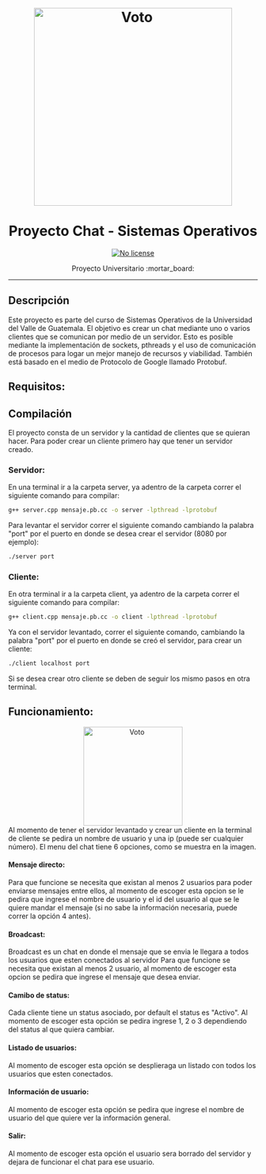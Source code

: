 <h1 align="center">
<br>
  <img src="https://cdn2.myket.ir/image/myket/icon/bd83259a-d072-4e38-b7cf-755950f7f97b_.png" alt="Voto" width="400"> 
<br>
<br>Proyecto Chat - Sistemas Operativos
</h1>
    
<p align="center">
  
  <a href="https://opensource.org/licenses/MIT">
    <img src="https://img.shields.io/static/v1?label=License&message=NoLicense&color=<COLOR>" alt="No license">
  </a>
</p>

<p align="center">Proyecto Universitario :mortar_board:</p>

<hr />


## Descripción
Este proyecto es parte del curso de Sistemas Operativos de la Universidad del Valle de Guatemala. El objetivo es crear un chat mediante uno o varios clientes que se comunican por medio de un servidor. Esto es posible mediante la implementación de sockets, pthreads y el uso de comunicación de procesos para logar un mejor manejo de recursos y viabilidad. También está basado en el medio de Protocolo de Google llamado Protobuf. 

## Requisitos:



## Compilación
El  proyecto consta de un servidor y la cantidad de clientes que se quieran hacer. Para poder crear un cliente primero hay que tener un servidor creado.

### Servidor:
En una terminal ir a la carpeta server, ya adentro de la carpeta correr el siguiente comando para compilar:
```bash
g++ server.cpp mensaje.pb.cc -o server -lpthread -lprotobuf
```
Para levantar el servidor correr el siguiente comando cambiando la palabra "port" por el puerto en donde se desea crear el servidor (8080 por ejemplo):
```bash
./server port
```
 
### Cliente:
En otra terminal ir a la carpeta client, ya adentro de la carpeta correr el siguiente comando para compilar:
```bash
g++ client.cpp mensaje.pb.cc -o client -lpthread -lprotobuf
```
Ya con el servidor levantado, correr el siguiente comando, cambiando la palabra "port" por el puerto en donde se creó el servidor, para crear un cliente:
```bash
./client localhost port
```
Si se desea crear otro cliente se deben de seguir los mismo pasos en otra terminal.


## Funcionamiento:
<div align="center">
	<img src="https://raw.githubusercontent.com/tej17584/ProyectoChatSO2020/toti/foto" alt="Voto" width="200" height="200">  
</div>
Al momento de tener el servidor levantado y crear un cliente en la terminal de cliente se pedira un nombre de usuario y una ip (puede ser cualquier número).
El menu del chat tiene 6 opciones, como se muestra en la imagen.

#### Mensaje directo:
Para que funcione se necesita que existan al menos 2 usuarios para poder enviarse mensajes entre ellos, al momento de escoger esta opcion se le pedira que ingrese el nombre de usuario y el id del usuario al que se le quiere mandar el mensaje (si no sabe la información necesaria, puede correr la opción 4 antes).

#### Broadcast:
Broadcast es un chat en donde el mensaje que se envia le llegara a todos los usuarios que esten conectados al servidor
Para que funcione se necesita que existan al menos 2 usuario, al momento de escoger esta opcion se pedira que ingrese el mensaje que desea enviar.


#### Camibo de status:
Cada cliente tiene un status asociado, por default el status es "Activo". Al momento de escoger esta opción se pedira ingrese 1, 2 o 3 dependiendo del status al que quiera cambiar.

#### Listado de usuarios:
Al momento de escoger esta opción se desplieraga un listado con todos los usuarios que esten conectados.  

#### Información de usuario:
Al momento de escoger esta opción se pedira que ingrese el nombre de usuario del que quiere ver la información general.

#### Salir:
Al momento de escoger esta opción el usuario sera borrado del servidor y dejara de funcionar el chat para ese usuario.











 